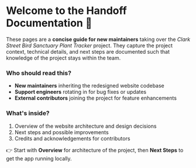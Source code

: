 # Welcome to the Handoff Documentation 👋

These pages are a **concise guide for new maintainers** taking over the _Clark Street Bird Sanctuary Plant Tracker_ project. They capture the project context, technical details, and next steps are documented such that knowledge of the project stays within the team.

### Who should read this?
- **New maintainers** inheriting the redesigned website codebase
- **Support engineers** rotating in for bug fixes or updates
- **External contributors** joining the project for feature enhancements

### What's inside?
1. Overview of the website architecture and design decisions
2. Next steps and possible improvements
3. Credits and acknowledgements for contributors

👉 Start with **Overview** for architecture of the project, then **Next Steps** to get the app running locally.